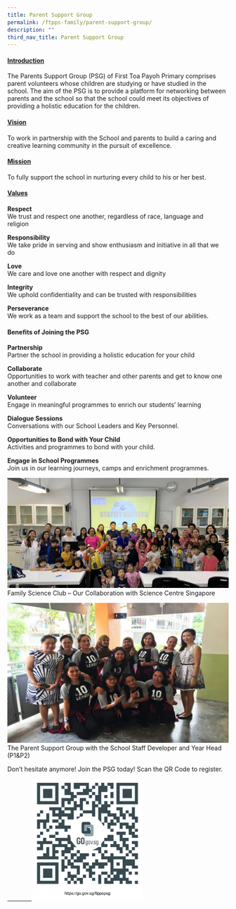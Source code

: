 ```yaml
---
title: Parent Support Group
permalink: /ftpps-family/parent-support-group/
description: ""
third_nav_title: Parent Support Group
---
```

<h4><u>Introduction</u></h4>

The Parents Support Group (PSG) of First Toa Payoh Primary comprises parent volunteers whose children are studying or have studied in the school. The aim of the PSG is to provide a platform for networking between parents and the school so that the school could meet its objectives of providing a holistic education for the children.

<h4><u>Vision</u></h4>

To work in partnership with the School and parents to build a caring and creative learning community in the pursuit of excellence.  

<h4><u>Mission</u></h4>

To fully support the school in nurturing every child to his or her best.

<h4><u>Values</u></h4>

**Respect**
<br>
We trust and respect one another, regardless of race, language and religion    

**Responsibility**
<br>
We take pride in serving and show enthusiasm and initiative in all that we do   

**Love**
<br>
We care and love one another with respect and dignity

**Integrity**
<br>
We uphold confidentiality and can be trusted with responsibilities

**Perseverance**
<br>
We work as a team and support the school to the best of our abilities.  

<h4>Benefits of Joining the PSG</h4>

**Partnership**
<br>
Partner the school in providing a holistic education for your child

**Collaborate**
<br>
Opportunities to work with teacher and other parents and get to know one another and collaborate

**Volunteer**
<br>
Engage in meaningful programmes to enrich our students’ learning

**Dialogue Sessions**
<br>
Conversations with our School Leaders and Key Personnel.

**Opportunities to Bond with Your Child**
<br>
Activities and programmes to bond with your child.

**Engage in School Programmes**
<br>
Join us in our learning journeys, camps and enrichment programmes.

![](/images/PSG1.jpg)
Family Science Club – Our Collaboration with Science Centre Singapore  

![](/images/PSG2.jpg)
The Parent Support Group with the School Staff Developer and Year Head (P1&P2)  


Don’t hesitate anymore! Join the PSG today! Scan the QR Code to register.

<a href="https://go.gov.sg/ftppspsg">
              <img src="/images/psg.jpg" style="width:50%"/>
</a>
